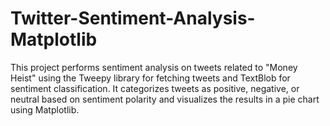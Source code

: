 # Twitter-Sentiment-Analysis-Matplotlib
This project performs sentiment analysis on tweets related to "Money Heist" using the Tweepy library for fetching tweets and TextBlob for sentiment classification. It categorizes tweets as positive, negative, or neutral based on sentiment polarity and visualizes the results in a pie chart using Matplotlib.

